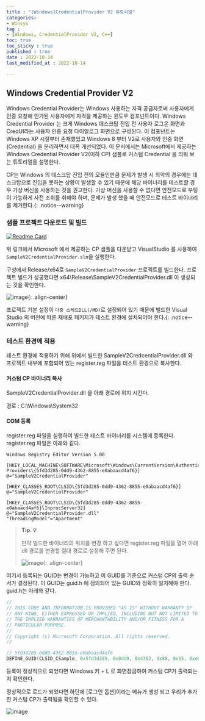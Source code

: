 ```yaml
---
title : "[Windows]CredentialProvider V2 튜토리얼"
categories:
- Winsys
tag :
- [Windows, CredentialProvider V2, C++]
toc: true
toc_sticky : true
published : true
date : 2022-10-14
last_modified_at : 2022-10-14

---
```










## Windows Credential Provider V2

Windows Credential Provider는 Windows 사용하는 자격 공급자로써 사용자에게 인증 요청해 인가된 사용자에게 자격을 제공하는 윈도우 컴포넌트이다. Windows Credential Provider 는 크게 Windows 데스크탑 진입 전 사용자 로그온 화면과 CredUI라는 사용자 인증 요청 다이얼로그 화면으로 구성된다. 이 컴포넌트는 Windows XP 시절부터 존재했었고 Windows 8 부터 V2로 사용자와 인증 화면(Credential) 을 분리하면서 대폭 개선되었다. 이 문서에서는 Microsoft에서 제공하는 Windows Credential Provider V2(이하 CP) 샘플로 커스텀 Credential 을 띄워 보는 튜토리얼을 설명한다.



CP는 Windows 의 데스크탑 진입 전의 모듈인만큼 문제가 발생 시 최악의 경우에는 데스크탑으로 진입을 못하는 상황이 발생할 수 있기 때문에 해당 바이너리를 테스트할 경우 가상 버신을 사용하는 것을 권고한다. 가상 머신을 사용할 수 없다면 안전모드로 부팅이 가능하게 사전 조취를 취해야 하며, 문제가 발생 했을 때 안전모드로 테스트 바이너리를 제거한다.{: .notice--warning}



### 샘플 프로젝트 다운로드 및 빌드

[![Readme Card](https://github-readme-stats.vercel.app/api/pin/?username=microsoft&repo=Windows-classic-samples)](https://github.com/microsoft/windows-classic-samples/tree/main/Samples/CredentialProvider)

위 링크에서 Microsoft 에서 제공하는 CP 샘플을 다운받고 VisualStudio 를 사용하여 `SampleV2CredentialProvider.sln`을 실행한다.

구성에서 Release/x64로 `SampleV2CredentialProvider` 프로젝트를 빌드한다. 프로젝트 빌드가 성공했다면 x64\Release\SampleV2CredentialProvider.dll 이 생성되는 것을 확인한다.

![image](https://user-images.githubusercontent.com/13410737/195750242-2a96c6fd-7a07-48be-9f62-c721a4b542cc.png){: .align-center}

프로젝트 기본 설정이 `다중 스레드DLL(/MD)`로 설정되어 있기 때문에 빌드한 Visual Studio 의 버전에 따른 재배포 패키지가 테스트 환경에 설치되어야 한다.{: .notice--warning}



### 테스트 환경에 적용

테스트 환경에 적용하기 위해 위에서 빌드한 SampleV2CredcentialProvider.dll 와 프로젝트 내부에 포함되어 있는 register.reg 파일을 테스트 환경으로 복사한다.

#### 커스텀 CP 바이너리 복사

SampleV2CredentialProvider.dll 을 아래 경로에 위치 시킨다.

경로 : C:\Windows\System32



#### COM 등록

register.reg 파일을 실행하여 빌드한 테스트 바이너리를 시스템에 등록한다. register.reg 파일은 아래와 같다. 

```
Windows Registry Editor Version 5.00

[HKEY_LOCAL_MACHINE\SOFTWARE\Microsoft\Windows\CurrentVersion\Authentication\Credential Providers\{5fd3d285-0dd9-4362-8855-e0abaacd4af6}]
@="SampleV2CredentialProvider"

[HKEY_CLASSES_ROOT\CLSID\{5fd3d285-0dd9-4362-8855-e0abaacd4af6}]
@="SampleV2CredentialProvider"

[HKEY_CLASSES_ROOT\CLSID\{5fd3d285-0dd9-4362-8855-e0abaacd4af6}\InprocServer32]
@="SampleV2CredentialProvider.dll"
"ThreadingModel"="Apartment"
```



> **Tip. 💡**
>
> 만약 빌드한 바이너리의 위치를 변경 하고 싶다면 register.reg 파일을 열어 아래 dll 경로를 변경할 절대 경로로 설정해 주면 된다.
>
> ![image](https://user-images.githubusercontent.com/13410737/195749688-8b602fbe-0fa4-47af-bbad-195cec19541e.png){: .align-center}



여기서 등록되는 GUID는 변경이 가능하고 이 GUID를 기준으로 커스텀 CP의 출력 순서가 결정된다. 이 GUID는 guid.h 에 정의되어 있는 GUID와 정확히 일치해야 한다. guid.h는 아래와 같다.

```c++
//
// THIS CODE AND INFORMATION IS PROVIDED "AS IS" WITHOUT WARRANTY OF
// ANY KIND, EITHER EXPRESSED OR IMPLIED, INCLUDING BUT NOT LIMITED TO
// THE IMPLIED WARRANTIES OF MERCHANTABILITY AND/OR FITNESS FOR A
// PARTICULAR PURPOSE.
//
// Copyright (c) Microsoft Corporation. All rights reserved.
//

// 5fd3d285-0dd9-4362-8855-e0abaacd4af6
DEFINE_GUID(CLSID_CSample, 0x5fd3d285, 0x0dd9, 0x4362, 0x88, 0x55, 0xe0, 0xab, 0xaa, 0xcd, 0x4a, 0xf6);
```



등록이 정상적으로 되었다면 Windows 키 + L 로 화면잠금하여 커스텀 CP가 출력되는지 확인한다. 

정상적으로 로드가 되었다면 하단에 [로그인 옵션]이라는 메뉴가 생성 되고 우리가 추가한 커스텀 CP가 출력됨을 확인할 수 있다.



![image](https://user-images.githubusercontent.com/13410737/195765080-84d30aca-6dd5-4bd1-a8ef-5ee4b4144397.png)